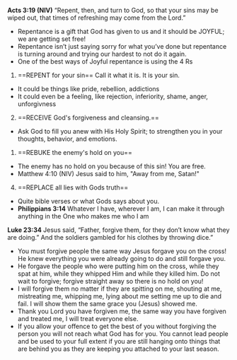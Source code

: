 
**Acts 3:19 (NIV)** 
“Repent, then, and turn to God, so that your sins may be wiped out, that times of refreshing may come from the Lord.”
- Repentance is a gift that God has given to us and it should be JOYFUL; we are getting set free!
- Repentance isn’t just saying sorry for what you’ve done but repentance is turning around and trying our hardest to not do it again.
- One of the best ways of Joyful repentance is using the 4 Rs
1. ==REPENT for your sin==
Call it what it is. It is your sin. 
- It could be things like pride, rebellion, addictions 
- It could even be a feeling, like rejection, inferiority, shame, anger, unforgivness
2. ==RECEIVE God's forgiveness and cleansing.==
- Ask God to fill you anew with His Holy Spirit; to strengthen you in your thoughts, behavior, and emotions.
1. ==REBUKE the enemy's hold on you==
- The enemy has no hold on you because of this sin! You are free.
- Matthew 4:10 (NIV) Jesus said to him, "Away from me, Satan!"
4. ==REPLACE all lies with Gods truth==
- Quite bible verses or what Gods says about you.
- **Philippians 3:14** Whatever I have, wherever I am, I can make it through anything in the One who makes me who I am


**Luke 23:34**
Jesus said, “Father, forgive them, for they don’t know what they are doing.” And the soldiers gambled for his clothes by throwing dice.”
- You must forgive people the same way Jesus forgave you on the cross! He knew everything you were already going to do and still forgave you. 
- He forgave the people who were putting him on the cross, while they spat at him, while they whipped Him and while they killed him. Do not wait to forgive; forgive straight away so there is no hold on you!
- I will forgive them no matter if they are spitting on me, shouting at me, mistreating me, whipping me, lying about me setting me up to die and fail. I will show them the same grace you (Jesus) showed me.
- Thank you Lord you have forgiven me, the same way you have forgiven and treated me, I will treat everyone else.
- If you allow your offence to get the best of you without forgiving the person you will not reach what God has for you. You cannot lead people and be used to your full extent if you are still hanging onto things that are behind you as they are keeping you attached to your last season.

